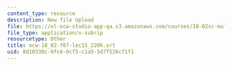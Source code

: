 ```yaml
---
content_type: resource
description: New file Upload
file: https://ol-ocw-studio-app-qa.s3.amazonaws.com/courses/18-02sc-multivariable-calculus-fall-2010/8d10330c9fc60cf5c1a55d7f526cf1f1_ocw-18_02-f07-lec15_220k.srt
file_type: application/x-subrip
resourcetype: Other
title: ocw-18_02-f07-lec15_220k.srt
uid: 8d10330c-9fc6-0cf5-c1a5-5d7f526cf1f1
---
```

